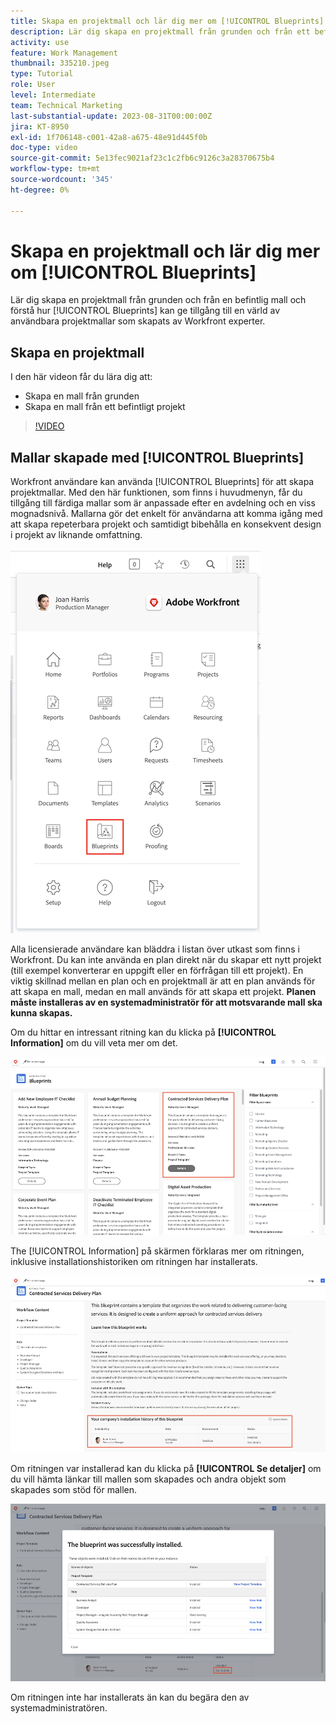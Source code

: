 ```yaml
---
title: Skapa en projektmall och lär dig mer om [!UICONTROL Blueprints]
description: Lär dig skapa en projektmall från grunden och från ett befintligt projekt, och förstå hur [!UICONTROL Blueprints] kan ge tillgång till en värld av användbara projektmallar som skapats av Workfront experter.
activity: use
feature: Work Management
thumbnail: 335210.jpeg
type: Tutorial
role: User
level: Intermediate
team: Technical Marketing
last-substantial-update: 2023-08-31T00:00:00Z
jira: KT-8950
exl-id: 1f706148-c001-42a8-a675-48e91d445f0b
doc-type: video
source-git-commit: 5e13fec9021af23c1c2fb6c9126c3a28370675b4
workflow-type: tm+mt
source-wordcount: '345'
ht-degree: 0%

---
```


# Skapa en projektmall och lär dig mer om [!UICONTROL Blueprints]

Lär dig skapa en projektmall från grunden och från en befintlig mall och förstå hur [!UICONTROL Blueprints] kan ge tillgång till en värld av användbara projektmallar som skapats av Workfront experter.

## Skapa en projektmall

I den här videon får du lära dig att:

* Skapa en mall från grunden
* Skapa en mall från ett befintligt projekt

>[!VIDEO](https://video.tv.adobe.com/v/335210/?quality=12&learn=on)

## Mallar skapade med [!UICONTROL Blueprints]

Workfront användare kan använda [!UICONTROL Blueprints] för att skapa projektmallar. Med den här funktionen, som finns i huvudmenyn, får du tillgång till färdiga mallar som är anpassade efter en avdelning och en viss mognadsnivå. Mallarna gör det enkelt för användarna att komma igång med att skapa repeterbara projekt och samtidigt bibehålla en konsekvent design i projekt av liknande omfattning.

![Utskrifter på huvudmenyn](assets/pt-blueprints-01.png)

Alla licensierade användare kan bläddra i listan över utkast som finns i Workfront. Du kan inte använda en plan direkt när du skapar ett nytt projekt (till exempel konverterar en uppgift eller en förfrågan till ett projekt). En viktig skillnad mellan en plan och en projektmall är att en plan används för att skapa en mall, medan en mall används för att skapa ett projekt. **Planen måste installeras av en systemadministratör för att motsvarande mall ska kunna skapas.**

Om du hittar en intressant ritning kan du klicka på **[!UICONTROL Information]** om du vill veta mer om det.

![Förteckning över ritningar](assets/pt-blueprints-02.png)

The [!UICONTROL Information] på skärmen förklaras mer om ritningen, inklusive installationshistoriken om ritningen har installerats.

![Information om användningen av en plan](assets/pt-blueprints-03.png)

Om ritningen var installerad kan du klicka på **[!UICONTROL Se detaljer]** om du vill hämta länkar till mallen som skapades och andra objekt som skapades som stöd för mallen.

![Information om installationen av en ritning](assets/pt-blueprints-04.png)

Om ritningen inte har installerats än kan du begära den av systemadministratören.
